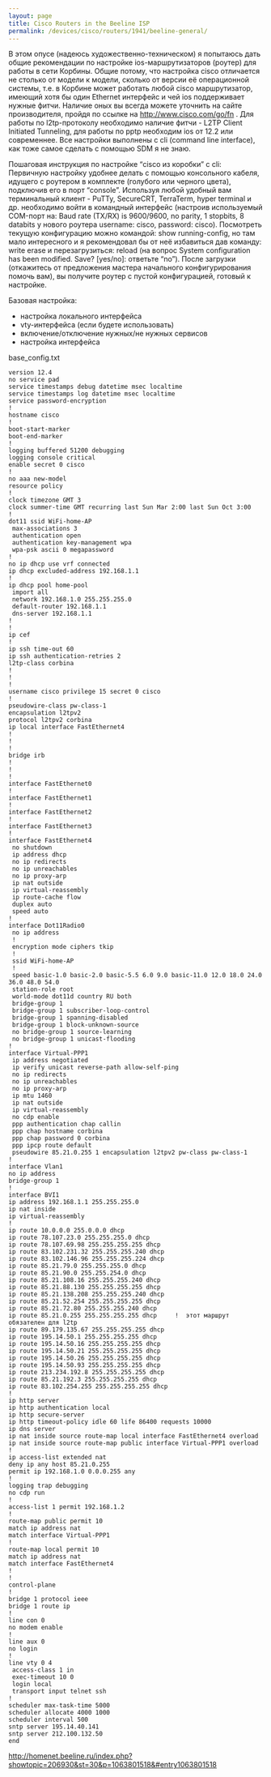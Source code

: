 ```yaml
---
layout: page
title: Cisco Routers in the Beeline ISP
permalink: /devices/cisco/routers/1941/beeline-general/
---
```





В этом опусе (надеюсь художественно-техническом) я попытаюсь дать общие рекомендации по настройке ios-маршрутизаторов (роутер) для работы в сети Корбины. Общие потому, что настройка cisco отличается не столько от модели к модели, сколько от версии её операционной системы, т.е. в Корбине может работать любой cisco маршрутизатор, имеющий хотя бы один Ethernet интерфейс и чей ios поддерживает нужные фитчи. Наличие оных вы всегда можете уточнить на сайте производителя, пройдя по ссылке на http://www.cisco.com/go/fn . Для работы по l2tp-протоколу необходимо наличие фитчи - L2TP Client Initiated Tunneling, для работы по pptp необходим ios от 12.2 или современнее. Все настройки выполнены с cli (command line interface), как тоже самое сделать с помощью SDM я не знаю.

Пошаговая инструкция по настройке “cisco из коробки” с cli:
Первичную настройку удобнее делать с помощью консольного кабеля, идущего с роутером в комплекте (голубого или черного цвета), подключив его в порт “console”. Используя любой удобный вам терминальный клиент - PuTTy, SecureCRT, TerraTerm, hyper terminal и др. необходимо войти в командный интерфейс (настроив используемый COM-порт на: Baud rate (TX/RX) is 9600/9600, no parity, 1 stopbits, 8 databits у нового роутера username: cisco, password: cisco). Посмотреть текущую конфигурацию можно командой: show running-config, но там мало интересного и я рекомендовал бы от неё избавиться дав команду: write erase и перезагрузиться: reload (на вопрос System configuration has been modified. Save? [yes/no]: ответьте “no”). После загрузки (откажитесь от предложения мастера начального конфигурирования помочь вам), вы получите роутер с пустой конфигурацией, готовый к настройке.

Базовая настройка:
- настройка локального интерфейса
- vty-интерфейса (если будете использовать)
- включение/отключение нужных/не нужных сервисов
- настройка интерфейса



base_config.txt


    version 12.4
    no service pad
    service timestamps debug datetime msec localtime
    service timestamps log datetime msec localtime
    service password-encryption
    !
    hostname cisco
    !
    boot-start-marker
    boot-end-marker
    !
    logging buffered 51200 debugging
    logging console critical
    enable secret 0 cisco
    !
    no aaa new-model
    resource policy
    !
    clock timezone GMT 3
    clock summer-time GMT recurring last Sun Mar 2:00 last Sun Oct 3:00
    !
    dot11 ssid WiFi-home-AP
     max-associations 3
     authentication open
     authentication key-management wpa
     wpa-psk ascii 0 megapassword
    !
    no ip dhcp use vrf connected
    ip dhcp excluded-address 192.168.1.1
    !
    ip dhcp pool home-pool
     import all
     network 192.168.1.0 255.255.255.0
     default-router 192.168.1.1
     dns-server 192.168.1.1
    !
    !
    ip cef
    !
    ip ssh time-out 60
    ip ssh authentication-retries 2
    l2tp-class corbina
    !
    !
    !
    username cisco privilege 15 secret 0 cisco
    !
    pseudowire-class pw-class-1
    encapsulation l2tpv2
    protocol l2tpv2 corbina
    ip local interface FastEthernet4
    !
    !
    !
    bridge irb
    !
    !
    !
    interface FastEthernet0
    !
    interface FastEthernet1
    !
    interface FastEthernet2
    !
    interface FastEthernet3
    !
    interface FastEthernet4
     no shutdown
     ip address dhcp
     no ip redirects
     no ip unreachables
     no ip proxy-arp
     ip nat outside
     ip virtual-reassembly
     ip route-cache flow
     duplex auto
     speed auto
    !
    interface Dot11Radio0
     no ip address
     !
     encryption mode ciphers tkip
     !
     ssid WiFi-home-AP
     !
     speed basic-1.0 basic-2.0 basic-5.5 6.0 9.0 basic-11.0 12.0 18.0 24.0 36.0 48.0 54.0
     station-role root
     world-mode dot11d country RU both
     bridge-group 1
     bridge-group 1 subscriber-loop-control
     bridge-group 1 spanning-disabled
     bridge-group 1 block-unknown-source
     no bridge-group 1 source-learning
     no bridge-group 1 unicast-flooding
    !
    interface Virtual-PPP1
     ip address negotiated
     ip verify unicast reverse-path allow-self-ping
     no ip redirects
     no ip unreachables
     no ip proxy-arp
     ip mtu 1460
     ip nat outside
     ip virtual-reassembly
     no cdp enable
     ppp authentication chap callin
     ppp chap hostname corbina
     ppp chap password 0 corbina
     ppp ipcp route default
     pseudowire 85.21.0.255 1 encapsulation l2tpv2 pw-class pw-class-1
    !
    interface Vlan1
    no ip address
    bridge-group 1
    !
    interface BVI1
    ip address 192.168.1.1 255.255.255.0
    ip nat inside
    ip virtual-reassembly
    !
    ip route 10.0.0.0 255.0.0.0 dhcp
    ip route 78.107.23.0 255.255.255.0 dhcp
    ip route 78.107.69.98 255.255.255.255 dhcp
    ip route 83.102.231.32 255.255.255.240 dhcp
    ip route 83.102.146.96 255.255.255.224 dhcp
    ip route 85.21.79.0 255.255.255.0 dhcp
    ip route 85.21.90.0 255.255.254.0 dhcp
    ip route 85.21.108.16 255.255.255.240 dhcp
    ip route 85.21.88.130 255.255.255.255 dhcp
    ip route 85.21.138.208 255.255.255.240 dhcp
    ip route 85.21.52.254 255.255.255.255 dhcp
    ip route 85.21.72.80 255.255.255.240 dhcp
    ip route 85.21.0.255 255.255.255.255 dhcp     !  этот маршрут обязателен для l2tp
    ip route 89.179.135.67 255.255.255.255 dhcp
    ip route 195.14.50.1 255.255.255.255 dhcp
    ip route 195.14.50.16 255.255.255.255 dhcp
    ip route 195.14.50.21 255.255.255.255 dhcp
    ip route 195.14.50.26 255.255.255.255 dhcp
    ip route 195.14.50.93 255.255.255.255 dhcp
    ip route 213.234.192.8 255.255.255.255 dhcp
    ip route 85.21.192.3 255.255.255.255 dhcp
    ip route 83.102.254.255 255.255.255.255 dhcp
    !
    ip http server
    ip http authentication local
    ip http secure-server
    ip http timeout-policy idle 60 life 86400 requests 10000
    ip dns server
    ip nat inside source route-map local interface FastEthernet4 overload
    ip nat inside source route-map public interface Virtual-PPP1 overload
    !
    ip access-list extended nat
    deny ip any host 85.21.0.255
    permit ip 192.168.1.0 0.0.0.255 any
    !
    logging trap debugging
    no cdp run
    !
    access-list 1 permit 192.168.1.2
    !
    route-map public permit 10
    match ip address nat
    match interface Virtual-PPP1
    !
    route-map local permit 10
    match ip address nat
    match interface FastEthernet4
    !
    !
    control-plane
    !
    bridge 1 protocol ieee
    bridge 1 route ip
    !
    line con 0
    no modem enable
    !
    line aux 0
    no login
    !
    line vty 0 4
     access-class 1 in
     exec-timeout 10 0
     login local
     transport input telnet ssh
    !
    scheduler max-task-time 5000
    scheduler allocate 4000 1000
    scheduler interval 500
    sntp server 195.14.40.141
    sntp server 212.100.132.50
    end




http://homenet.beeline.ru/index.php?showtopic=206930&st=30&p=1063801518&#entry1063801518
